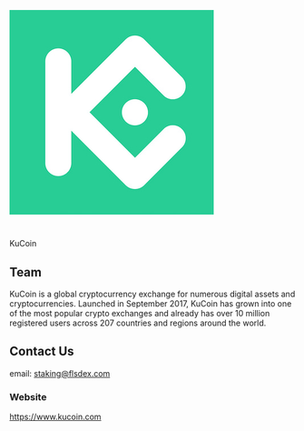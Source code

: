 
 ![kucoinlogo](kucoin.jpg)

# <moniker> 

KuCoin

## Team

KuCoin is a global cryptocurrency exchange for numerous digital assets and cryptocurrencies. Launched in September 2017, KuCoin has grown into one of the most popular crypto exchanges and already has over 10 million registered users across 207 countries and regions around the world.



## Contact Us

email: staking@flsdex.com 

### Website

https://www.kucoin.com
